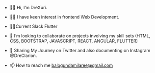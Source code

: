 * 👋🏼 Hi, I’m DreXuri.

* 👩‍💻 I have keen interest in frontend Web Development.

* ✍🏼Current Slack Flutter

* 👀 I’m looking to collaborate on projects involving my skill sets (HTML, CSS, BOOTSTRAP, JAVASCRIPT, REACT, ANGULAR, FLUTTER)

* 🌴 Sharing My Journey on Twitter and also documenting on Instagram @DreClarion.

* 📫 How to reach me balogundamilaree@gmail.com
